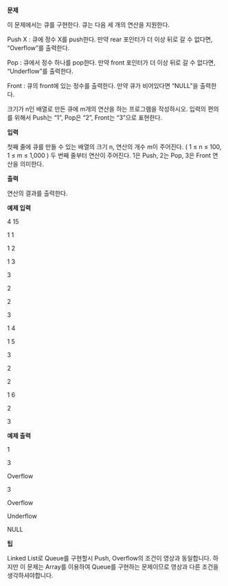 **문제**

이 문제에서는 큐를 구현한다. 큐는 다음 세 개의 연산을 지원한다.

Push X : 큐에 정수 X를 push한다. 만약 rear 포인터가 더 이상 뒤로 갈 수 없다면, “Overflow”를 출력한다.

Pop : 큐에서 정수 하나를 pop한다. 만약 front 포인터가 더 이상 뒤로 갈 수 없다면, “Underflow”를 출력한다.

Front : 큐의 front에 있는 정수를 출력한다. 만약 큐가 비어있다면 “NULL”을 출력한다.

크기가 n인 배열로 만든 큐에 m개의 연산을 하는 프로그램을 작성하시오. 입력의 편의를 위해서 Push는 “1”, Pop은 “2”, Front는 “3”으로 표현한다.

 

**입력**

첫째 줄에 큐를 만들 수 있는 배열의 크기 n, 연산의 개수 m이 주어진다. ( 1 ≤ n ≤ 100, 1 ≤ m ≤ 1,000 ) 두 번째 줄부터 연산이 주어진다. 1은 Push, 2는 Pop, 3은 Front 연산을 의미한다.  

**출력**

연산의 결과를 출력한다.

 

**예제 입력**

4 15

1 1

1 2

1 3

3

2

2

3

1 4

1 5

3

2

2

1 6

2

3

**예제 출력**

1

3

Overflow

3

Overflow

Underflow

NULL

**팁**

Linked List로 Queue를 구현할시 Push, Overflow의 조건이 영상과 동일합니다. 하지만 이 문제는 Array를 이용하여 Queue를 구현하는 문제이므로 영상과 다른 조건을 생각하셔야합니다.  